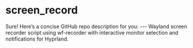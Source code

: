 # screen_record
Sure! Here’s a concise GitHub repo description for you:  ---  Wayland screen recorder script using wf-recorder with interactive monitor selection and notifications for Hyprland.

